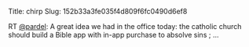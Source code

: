 Title: chirp
Slug: 152b33a3fe035f4d809f6fc0490d6ef8

RT <a href="http://twitter.com/pardel">@pardel</a>: A great idea we had in the office today: the catholic church should build a Bible app with in-app purchase to absolve sins ; ...
